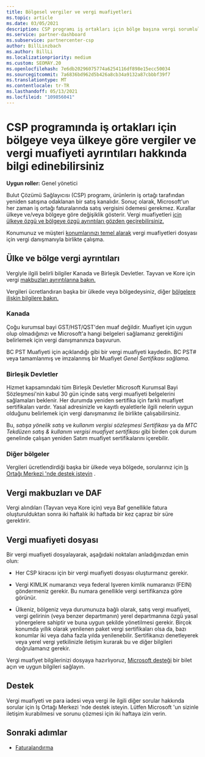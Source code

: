 ```yaml
---
title: Bölgesel vergiler ve vergi muafiyetleri
ms.topic: article
ms.date: 03/05/2021
description: CSP programı iş ortakları için bölge başına vergi sorumlulukları, CSP satışları için vergi muafiyetleri gönderme ve vergi soruları için destek elde etmeyi öğrenin.
ms.service: partner-dashboard
ms.subservice: partnercenter-csp
author: BillLinzbach
ms.author: BillLi
ms.localizationpriority: medium
ms.custom: SEOMAY.20
ms.openlocfilehash: 7e6db20296075774a6254116df898e15ecc50034
ms.sourcegitcommit: 7a6836bd962d5b426a8cb34a9132a87cbbbf39f7
ms.translationtype: MT
ms.contentlocale: tr-TR
ms.lasthandoff: 05/13/2021
ms.locfileid: "109856041"
---
```

# <a name="read-about-taxes-and-tax-exemption-details-by-region-or-country-for-partners-in-the-csp-program"></a>CSP programında iş ortakları için bölgeye veya ülkeye göre vergiler ve vergi muafiyeti ayrıntıları hakkında bilgi edinebilirsiniz

**Uygun roller:** Genel yönetici

Bulut Çözümü Sağlayıcısı (CSP) programı, ürünlerin iş ortağı tarafından yeniden satışına odaklanan bir satış kanalıdır. Sonuç olarak, Microsoft'un her zaman iş ortağı faturalarında satış vergisini ödemesi gerekmez. Kurallar ülkeye ve/veya bölgeye göre değişiklik gösterir. Vergi muafiyetleri [için ülkeye özgü ve bölgeye özgü ayrıntıları gözden geçirebilirsiniz.](#country-and-region-tax-details)

Konumunuz ve müşteri [konumlarınızı temel alarak](#file-a-tax-exemption) vergi muafiyetleri dosyası için vergi danışmanıyla birlikte çalışma.

## <a name="country-and-region-tax-details"></a>Ülke ve bölge vergi ayrıntıları

Vergiyle ilgili belirli bilgiler Kanada ve Birleşik Devletler. Tayvan ve Kore için vergi [makbuzları ayrıntılarına bakın.](#tax-receipts-and-daf)

Vergileri ücretlandıran başka bir ülkede veya bölgedeysiniz, diğer [bölgelere ilişkin bilgilere bakın.](#other-regions)


### <a name="canada"></a>Kanada

Çoğu kurumsal bayi GST/HST/QST'den muaf değildir. Muafiyet için uygun olup olmadığınızı ve Microsoft'a hangi belgeleri sağlamanız gerektiğini belirlemek için vergi danışmanınıza başvurun.

BC PST Muafiyeti için açıklandığı gibi bir vergi muafiyeti kaydedin. BC PST# veya tamamlanmış ve imzalanmış bir Muafiyet *Genel Sertifikası sağlama.*

### <a name="united-states"></a>Birleşik Devletler

Hizmet kapsamındaki tüm Birleşik Devletler Microsoft Kurumsal Bayi Sözleşmesi'nin kabul 30 gün içinde satış vergi muafiyeti belgelerini sağlamaları beklenir. Her durumda yeniden sertifika için farklı muafiyet sertifikaları vardır. Yasal adresinizle ve kayıtlı eyaletlerle ilgili nelerin uygun olduğunu belirlemek için vergi danışmanınız ile birlikte çalışabilirsiniz.

Bu, *satışa yönelik satış* ve *kullanım vergisi sözleşmesi Sertifikası* ya da *MTC Tekdüzen satış & kullanım vergisi muafiyet sertifikası* gibi birden çok durum genelinde çalışan yeniden Satım muafiyet sertifikalarını içerebilir.

### <a name="other-regions"></a>Diğer bölgeler

Vergileri ücretlendirdiği başka bir ülkede veya bölgede, sorularınız için [Iş Ortağı Merkezi 'nde destek isteyin](#support) .

## <a name="tax-receipts-and-daf"></a>Vergi makbuzları ve DAF

Vergi alındıları (Tayvan veya Kore için) veya Baf genellikle fatura oluşturulduktan sonra iki haftalık iki haftada bir kez çapraz bir süre gerektirir.

## <a name="file-a-tax-exemption"></a>Vergi muafiyeti dosyası

Bir vergi muafiyeti dosyalayarak, aşağıdaki noktaları anladığınızdan emin olun:

- Her CSP kiracısı için bir vergi muafiyeti dosyası oluşturmanız gerekir.

- Vergi KIMLIK numaranızı veya federal Işveren kimlik numaranızı (FEIN) göndermeniz gerekir. Bu numara genellikle vergi sertifikanıza göre görünür.

- Ülkeniz, bölgeniz veya durumunuza bağlı olarak, satış vergi muafiyeti, vergi gelirinin (veya benzer departmanın) yerel departmanına özgü yasal yönergelere sahiptir ve buna uygun şekilde yönetilmesi gerekir. Birçok konumda yıllık olarak yenilenen paket vergi sertifikaları olsa da, bazı konumlar iki veya daha fazla yılda yenilenebilir. Sertifikanızı denetleyerek veya yerel vergi yetkilinizle iletişim kurarak bu ve diğer bilgileri doğrulamanız gerekir.

Vergi muafiyet bilgilerinizi dosyaya hazırlıyoruz, [Microsoft desteği](https://partner.microsoft.com/dashboard/support/csp/servicerequests/create?stage=2&topicid=92930319-ced6-c18b-d7a6-d62b22d60aa5) bir bilet açın ve uygun bilgileri sağlayın.

## <a name="support"></a>Destek

Vergi muafiyeti ve para iadesi veya vergi ile ilgili diğer sorular hakkında sorular için Iş Ortağı Merkezi 'nde destek isteyin. Lütfen Microsoft 'un sizinle iletişim kurabilmesi ve sorunu çözmesi için iki haftaya izin verin.

## <a name="next-steps"></a>Sonraki adımlar

- [Faturalandırma](billing.md)
